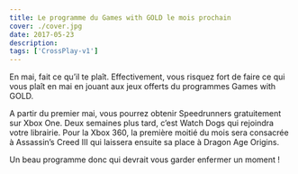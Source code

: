 ```yaml
---
title: Le programme du Games with GOLD le mois prochain
cover: ./cover.jpg
date: 2017-05-23
description: 
tags: ['CrossPlay-v1']
---
```

En mai, fait ce qu’il te plaît. Effectivement, vous risquez fort de faire ce qui vous plaît en mai en jouant aux jeux offerts du programmes Games with GOLD.

A partir du premier mai, vous pourrez obtenir Speedrunners gratuitement sur Xbox One. Deux semaines plus tard, c’est Watch Dogs qui rejoindra votre librairie. Pour la Xbox 360, la première moitié du mois sera consacrée à Assassin’s Creed III qui laissera ensuite sa place à Dragon Age Origins.

Un beau programme donc qui devrait vous garder enfermer un moment !

